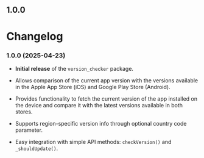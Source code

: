 ## 1.0.0


# Changelog

### 1.0.0 (2025-04-23)

*   **Initial release** of the `version_checker` package.

*   Allows comparison of the current app version with the versions available in the Apple App Store (iOS) and Google Play Store (Android).

*   Provides functionality to fetch the current version of the app installed on the device and compare it with the latest versions available in both stores.

*   Supports region-specific version info through optional country code parameter.

*   Easy integration with simple API methods: `checkVersion()` and `_shouldUpdate()`.
